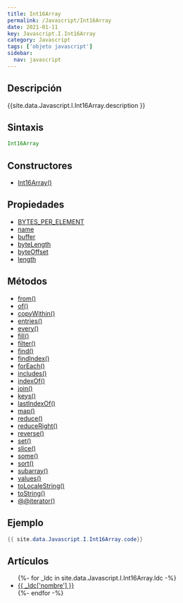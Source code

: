 ```yaml
---
title: Int16Array
permalink: /Javascript/Int16Array
date: 2021-01-11
key: Javascript.I.Int16Array
category: Javascript
tags: ['objeto javascript']
sidebar: 
  nav: javascript
---
```


## Descripción
{{site.data.Javascript.I.Int16Array.description }}

## Sintaxis
~~~javascript
Int16Array
~~~

## Constructores
* [Int16Array()](/Javascript/Int16Array/Int16Array/)

## Propiedades
* [BYTES_PER_ELEMENT](/Javascript/Int16Array/BYTES_PER_ELEMENT/)
* [name](/Javascript/Int16Array/name/)
* [buffer](/Javascript/Int16Array/buffer/)
* [byteLength](/Javascript/Int16Array/byteLength/)
* [byteOffset](/Javascript/Int16Array/byteOffset/)
* [length](/Javascript/Int16Array/length/)

## Métodos
* [from()](/Javascript/Int16Array/from/)
* [of()](/Javascript/Int16Array/of/)
* [copyWithin()](/Javascript/Int16Array/copyWithin/)
* [entries()](/Javascript/Int16Array/entries/)
* [every()](/Javascript/Int16Array/every/)
* [fill()](/Javascript/Int16Array/fill/)
* [filter()](/Javascript/Int16Array/filter/)
* [find()](/Javascript/Int16Array/find/)
* [findIndex()](/Javascript/Int16Array/findIndex/)
* [forEach()](/Javascript/Int16Array/forEach/)
* [includes()](/Javascript/Int16Array/includes/)
* [indexOf()](/Javascript/Int16Array/indexOf/)
* [join()](/Javascript/Int16Array/join/)
* [keys()](/Javascript/Int16Array/keys/)
* [lastIndexOf()](/Javascript/Int16Array/lastIndexOf/)
* [map()](/Javascript/Int16Array/map/)
* [reduce()](/Javascript/Int16Array/reduce/)
* [reduceRight()](/Javascript/Int16Array/reduceRight/)
* [reverse()](/Javascript/Int16Array/reverse/)
* [set()](/Javascript/Int16Array/set/)
* [slice()](/Javascript/Int16Array/slice/)
* [some()](/Javascript/Int16Array/some/)
* [sort()](/Javascript/Int16Array/sort/)
* [subarray()](/Javascript/Int16Array/subarray/)
* [values()](/Javascript/Int16Array/values/)
* [toLocaleString()](/Javascript/Int16Array/toLocaleString/)
* [toString()](/Javascript/Int16Array/toString/)
* [@@iterator()](/Javascript/Int16Array/@@iterator/)

## Ejemplo
~~~java
{{ site.data.Javascript.I.Int16Array.code}}
~~~

## Artículos
<ul>
{%- for _ldc in site.data.Javascript.I.Int16Array.ldc -%}
   <li>
       <a href="{{_ldc['url'] }}">{{ _ldc['nombre'] }}</a>
   </li>
{%- endfor -%}
</ul>
